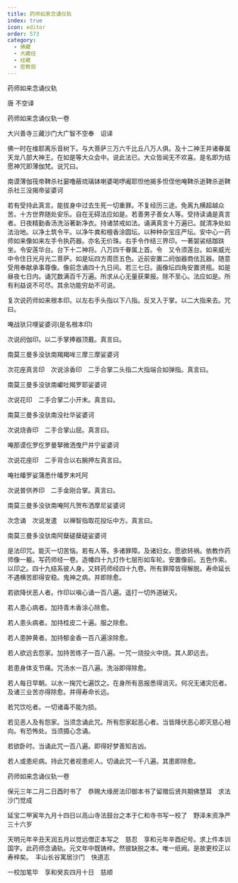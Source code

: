 ```yaml
---
title: 药师如来念诵仪轨
index: true
icon: editor
order: 573
category:
  - 佛藏
  - 大藏经
  - 经藏
  - 密教部
---
```


  药师如来念诵仪轨  

唐 不空译  

药师如来念诵仪轨一卷  

大兴善寺三藏沙门大广智不空奉　诏译  

佛一时在维耶离乐音树下。与大菩萨三万六千比丘八万人俱。及十二神王并诸眷属天龙八部大神王。在如是等大众会中。说此法已。大众皆闻无不欢喜。是名即为结愿神咒即薄伽梵。说咒曰。  

南谟薄伽筏帝鞞杀社窭噜蔽琉璃钵喇婆喝啰阇耶怛他揭多怛侄他唵鞞杀逝鞞杀逝鞞杀社三没揭帝娑婆诃  

若有受持此真言。能拔身中过去生死一切重罪。不复经历三途。免离九横超越众苦。十方世界随处安乐。自在无碍法应如是。若善男子善女人等。受持读诵是真言者。日夜精勤香汤洗浴著新净衣。持诸禁戒如法。诵满真言十万遍已。就清净处如法治地。以净土筑令平。以净牛粪和檀香涂圆坛。以种种杂宝庄严坛。安中心一药师如来像如来左手令执药器。亦名无价珠。右手令作结三界印。一著袈裟结跏趺坐。令安莲华台。台下十二神将。八万四千眷属上首。令　又令须莲台。如来威光中令住日光月光二菩萨。如是坛四方周匝五色。近前安置二阏伽器商佉瓦器。随意受用奉献承事尊像。像前念诵四十九日间。若三七日。画像坛四角安置贤瓶。如是昼夜七日内。诵咒数满百千万遍。所求从心无量获果报。除不至心。法应如是。所有利益说不可尽。其余功能穷劫不可说。  

复次说药师如来根本印。以左右手头指以下八指。反叉入于掌。以二大指来去。咒曰。  

唵战驮只哩娑婆诃(是名根本印)  

次说阏伽印。以二手掌捧器顶戴。真言曰。  

南莫三曼多没驮南羯羯哞三摩三摩娑婆诃  

次花座真言印　次说涂香印　二手合掌二头指二大指端合如弹指。真言曰。  

南莫三曼多没驮南巘吐羯罗耶娑婆诃  

次说花印　二手合掌二小开末。真言曰。  

南莫三曼多没驮南没社华娑婆诃  

次说烧香印　二手合掌山屈。真言曰。  

唵那谟仡罗仡罗曼拏微洒曳尸并宁娑婆诃  

次说花座印　二手背合以右腕押左真言曰。  

唵社皤罗娑蒲悉什皤罗末吒阿  

次说普供养印　二手金刚合掌。真言曰。  

南莫三曼多没驮南唵阿凡贺布洒摩尼娑婆诃  

次念诵　次说发遣　以禅智指取花投坛中方。真言曰。  

南莫三曼多没驮南阿蘖磋蘖磋娑婆诃  

是法印咒。能灭一切苦恼。若有人等。多诸罪障。及诸妇女。愿欲转祸。依教作药师像一躯。写药师经一卷。造幡四十九灯作七层形如车轮。安置像前。五色作索。以印之。四十九结系彼人身。又转药师经四十九卷。所有罪障皆得解脱。寿命延长不遇横苦即得安稳。鬼神之病。并即除愈。  

若欲降伏恶人者。作印以嗔心诵一百八遍。遥打一切外道破灭。  

若人患心病者。加持青木香涂心除愈。  

若人患头病者。加持桂皮二十遍。服之除愈。  

若人患肿黄者。加持郁金香一百八遍涂除愈。  

若人欲远去怨家。加持苦练子一百八遍。一咒一烧投火中烧。其人即远去。  

若患身体支节痛。咒汤水一百八遍。洗浴即得除愈。  

若人每日早朝。以水一掬咒七遍饮之。在身所有恶报悉得消灭。何况无诸灾厄者。及诸三业苦亦得除愈。并得寿命长远。  

若咒饮吃者。一切诸毒不能为损。  

若见恶人及有怨家。当须念诵此咒。所有怨家起恶心者。当皆降伏恶心即灭慈心相向。有恐怖处。当须摄心念诵。  

若欲卧时。当诵此咒一百八遍。即得好梦善知吉凶。  

若人或患疟病。持此咒者视患疟人。切诵此咒一千八遍。其患即除愈。  

药师如来念诵仪轨一卷  

保元三年二月二日酉时书了　恭赐大缘房法印御本书了留赠后贤共期佛慧耳　求法沙门觉成  

延宝二甲寅年九月十四日以高山寺法鼓台之本于仁和寺书写一校了　野泽末资净严　三十六岁  

天明元年辛丑天润五月以觉远僧正本写之　慈忍　享和元年辛酉纪号。求上件本训国字。此药师念诵轨。元文年中既铸梓。然彼缺脱之本。唯一纸阙。是故更校正以寿梓矣。　丰山长谷寓居沙门　快道志  

一校加笔毕　享和癸亥四月十日　慈顺  
